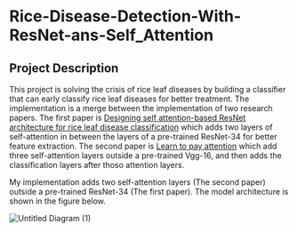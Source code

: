 # Rice-Disease-Detection-With-ResNet-ans-Self_Attention

## Project Description

This project is solving the crisis of rice leaf diseases by building a classifier that can early classify rice leaf diseases for better treatment. The implementation is a merge between the implementation of two research papers. The first paper is [Designing self attention-based ResNet architecture for rice leaf disease classification](https://link.springer.com/article/10.1007/s00521-022-07793-2) which adds two layers of self-attention in between the layers of a pre-trained ResNet-34 for better feature extraction. The second paper is [Learn to pay attention](https://www.robots.ox.ac.uk/~tvg/publications/2018/LearnToPayAttention_v5.pdf) which add three self-attention layers outside a pre-trained Vgg-16, and then adds the classification layers after thoso attention layers. 

My implementation adds two self-attention layers (The second paper) outside a pre-trained ResNet-34 (The first paper). The model architecture is shown in the figure below. 

![Untitled Diagram (1)](https://github.com/mx-297/Rice-Disease-Detection-With-ResNet-and-Self_Attention/assets/106694589/ddbe78ab-151d-408f-8b3b-f9c92ba96d30)

